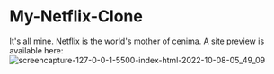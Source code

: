 # My-Netflix-Clone
It's all mine. Netflix is the world's mother of cenima.
A site preview is available here:
![screencapture-127-0-0-1-5500-index-html-2022-10-08-05_49_09](https://user-images.githubusercontent.com/91798754/194708423-6647ffe7-4733-4547-943f-4ec89c107c51.png)
